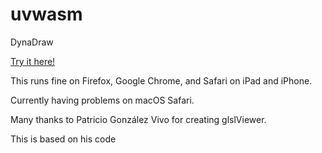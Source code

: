 # uvwasm

DynaDraw

[Try it here!](https://paulhaeberli.github.io/uvwasm/index.html)

This runs fine on Firefox, Google Chrome, and Safari on iPad and iPhone.

Currently having problems on macOS Safari.

Many thanks to Patricio González Vivo for creating glslViewer.

This is based on his code [](https://github.com/patriciogonzalezvivo/glslViewer)

